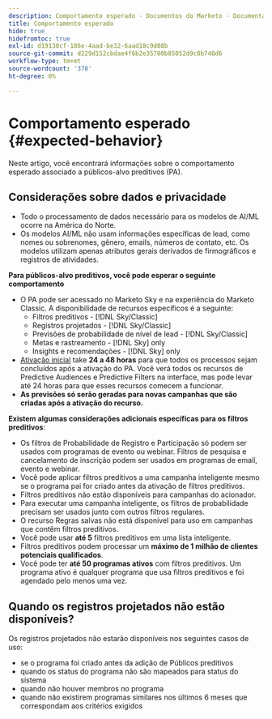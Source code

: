 ```yaml
---
description: Comportamento esperado - Documentos do Marketo - Documentação do produto
title: Comportamento esperado
hide: true
hidefromtoc: true
exl-id: d19130cf-186e-4aad-be32-6aad18c9d08b
source-git-commit: d229d152cbdae4f6b2e35700b85052d9c0b748d6
workflow-type: tm+mt
source-wordcount: '378'
ht-degree: 0%

---
```


# Comportamento esperado {#expected-behavior}

Neste artigo, você encontrará informações sobre o comportamento esperado associado a públicos-alvo preditivos (PA).

## Considerações sobre dados e privacidade

* Todo o processamento de dados necessário para os modelos de AI/ML ocorre na América do Norte.
* Os modelos AI/ML não usam informações específicas de lead, como nomes ou sobrenomes, gênero, emails, números de contato, etc. Os modelos utilizam apenas atributos gerais derivados de firmográficos e registros de atividades.

**Para públicos-alvo preditivos, você pode esperar o seguinte comportamento**

* O PA pode ser acessado no Marketo Sky e na experiência do Marketo Classic. A disponibilidade de recursos específicos é a seguinte:
   * Filtros preditivos - [!DNL Sky/Classic]
   * Registros projetados - [!DNL Sky/Classic]
   * Previsões de probabilidade de nível de lead - [!DNL Sky/Classic]
   * Metas e rastreamento - [!DNL Sky] only
   * Insights e recomendações - [!DNL Sky] only
* [Ativação inicial](/help/marketo/product-docs/marketo-sky/getting-started-with-predictive-audiences.md) take **24 a 48 horas** para que todos os processos sejam concluídos após a ativação do PA. Você verá todos os recursos de Predictive Audiences e Predictive Filters na interface, mas pode levar até 24 horas para que esses recursos comecem a funcionar.
* **As previsões só serão geradas para novas campanhas que são criadas após a ativação do recurso.**

**Existem algumas considerações adicionais específicas para os filtros preditivos**:

* Os filtros de Probabilidade de Registro e Participação só podem ser usados com programas de evento ou webinar. Filtros de pesquisa e cancelamento de inscrição podem ser usados em programas de email, evento e webinar.
* Você pode aplicar filtros preditivos a uma campanha inteligente mesmo se o programa pai for criado antes da ativação de filtros preditivos.
* Filtros preditivos não estão disponíveis para campanhas do acionador.
* Para executar uma campanha inteligente, os filtros de probabilidade precisam ser usados junto com outros filtros regulares.
* O recurso Regras salvas não está disponível para uso em campanhas que contêm filtros preditivos.
* Você pode usar **até 5** filtros preditivos em uma lista inteligente.
* Filtros preditivos podem processar um **máximo de 1 milhão de clientes potenciais qualificados**.
* Você pode ter **até 50 programas ativos** com filtros preditivos. Um programa ativo é qualquer programa que usa filtros preditivos e foi agendado pelo menos uma vez.

## Quando os registros projetados não estão disponíveis?

Os registros projetados não estarão disponíveis nos seguintes casos de uso:

* se o programa foi criado antes da adição de Públicos preditivos
* quando os status do programa não são mapeados para status do sistema
* quando não houver membros no programa
* quando não existirem programas similares nos últimos 6 meses que correspondam aos critérios exigidos
